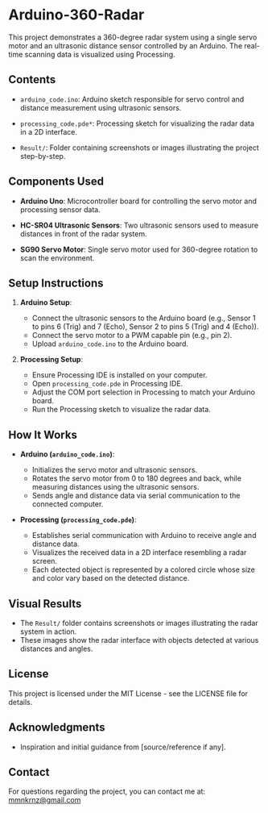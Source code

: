 # Arduino-360-Radar
This project demonstrates a 360-degree radar system using a single servo motor and an ultrasonic distance sensor controlled by an Arduino. The real-time scanning data is visualized using Processing.


## Contents

- `arduino_code.ino`: Arduino sketch responsible for servo control and distance measurement using ultrasonic sensors.
  
- `processing_code.pde*`: Processing sketch for visualizing the radar data in a 2D interface.

- `Result/`: Folder containing screenshots or images illustrating the project step-by-step.

## Components Used

- **Arduino Uno**: Microcontroller board for controlling the servo motor and processing sensor data.
  
- **HC-SR04 Ultrasonic Sensors**: Two ultrasonic sensors used to measure distances in front of the radar system.
  
- **SG90 Servo Motor**: Single servo motor used for 360-degree rotation to scan the environment.
  
## Setup Instructions

1. **Arduino Setup**:
   - Connect the ultrasonic sensors to the Arduino board (e.g., Sensor 1 to pins 6 (Trig) and 7 (Echo), Sensor 2 to pins 5 (Trig) and 4 (Echo)).
   - Connect the servo motor to a PWM capable pin (e.g., pin 2).
   - Upload `arduino_code.ino` to the Arduino board.

2. **Processing Setup**:
   - Ensure Processing IDE is installed on your computer.
   - Open `processing_code.pde` in Processing IDE.
   - Adjust the COM port selection in Processing to match your Arduino board.
   - Run the Processing sketch to visualize the radar data.

## How It Works

- **Arduino (`arduino_code.ino`)**:
  - Initializes the servo motor and ultrasonic sensors.
  - Rotates the servo motor from 0 to 180 degrees and back, while measuring distances using the ultrasonic sensors.
  - Sends angle and distance data via serial communication to the connected computer.

- **Processing (`processing_code.pde`)**:
  - Establishes serial communication with Arduino to receive angle and distance data.
  - Visualizes the received data in a 2D interface resembling a radar screen.
  - Each detected object is represented by a colored circle whose size and color vary based on the detected distance.

## Visual Results

- The `Result/` folder contains screenshots or images illustrating the radar system in action.
- These images show the radar interface with objects detected at various distances and angles.

## License

This project is licensed under the MIT License - see the LICENSE file for details.

## Acknowledgments

- Inspiration and initial guidance from [source/reference if any].


## Contact

For questions regarding the project, you can contact me at: [mmnkrnz@gmail.com](mailto:mmnkrnz@gmail.com)